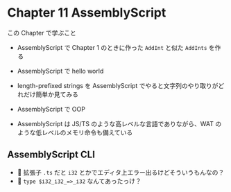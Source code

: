 # Chapter 11 AssemblyScript

この Chapter で学ぶこと

- AssemblyScript で Chapter 1 のときに作った `AddInt` と似た `AddInts` を作る
- AssemblyScript で hello world
- length-prefixed strings を AssemblyScript でやると文字列のやり取りがどれだけ簡単か見てみる
- AssemblyScript で OOP

- AssemblyScript は JS/TS のような高レベルな言語でありながら、WAT のような低レベルのメモリ命令も備えている

## AssemblyScript CLI

- 🤔 拡張子 `.ts` だと `i32` とかでエディタ上エラー出るけどそういうもんなの？
- 🤔 `type $i32_i32_=>_i32` なんてあったっけ？
